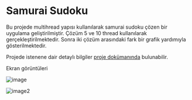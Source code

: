 # Samurai Sudoku
Bu projede multihread yapısı kullanılarak samurai sudoku çözen bir uygulama geliştirilmiştir. Çözüm 5 ve 10 thread kullanılarak gerçekleştirilmektedir. Sonra iki çözüm arasındaki fark bir grafik yardımıyla gösterilmektedir.

Projede istenene dair detaylı bilgiler [proje dokümanında](https://github.com/armankuyucu/yazlab1_proje2/blob/master/proje2.pdf) bulunabilir.

Ekran görüntüleri

![image](https://user-images.githubusercontent.com/74271517/161274767-890ee277-efee-4fb3-b12f-3ae45b344589.png) 

![image2](https://user-images.githubusercontent.com/74271517/161274665-6e7f6baf-184a-4918-838a-0ef460dde4ae.png)
